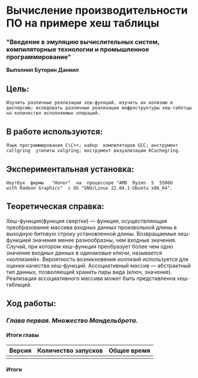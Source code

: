# Вычисление производительности ПО на примере хеш таблицы
### "Введение в эмуляцию вычислительных систем, компиляторные технологии и промышленное программирование"
**Выполнил Буторин Даниил**
## Цель:
    Изучить различные реализации хеш-функций, изучить их колизию и дисперсию; иследовать различные реализации инфроструктуры хеш-таблтцы на количество исполняемых операций.
## В работе используются:
    Язык программирования C\C++; набор  компиляторов GCC; инструмент
    callgring  утилиты valgring; инструмент визуализации KCachegring.
## Экспериментальная установка:
    Ноутбук  фирмы   "Honor"  на  процессоре "AMD  Ryzen  5  5500U
    with Radeon Graphics"  с OS "GNU/Linux 22.04.1-Ubuntu x86_64".
## Теоретическая справка:
Хеш-функция(функция свертки) — функция, осуществляющая преобразование массива входных данных произвольной длины в выходную битовую строку установленной длины. Возвращаемые хеш-функцией значения менее разнообразны, чем входные значения. Случай, при котором хеш-функция преобразует более чем одно значение входных данных в одинаковые ключи, называется «коллизией». Вероятность возникновения коллизий используется для оценки качества хеш-функций.
Ассоциативный массив — абстрактный тип данных, позволяющий хранить пары вида (ключ, значение). Реализация ассоциативного массива может быть представленна хеш-таблицей.

## Ход работы:
### _Глава первая. Множество Мандельброта._

#### Итоги главы
| Версия | Количество запусков | Общее время |
| ------ | ------ | ------ |
| | | |

#### Итоги
